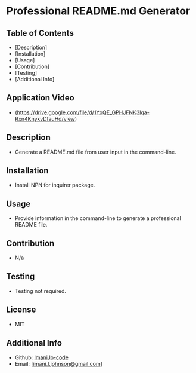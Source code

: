 # Professional README.md Generator 

## Table of Contents 
- [Description]
- [Installation]
- [Usage]
- [Contribution]
- [Testing]
- [Additional Info]

## Application Video

- (https://drive.google.com/file/d/1YxQE_GPHJFNK3lqa-Rxn4KnyxvDfauHd/view)

## Description 

- Generate a README.md file from user input in the command-line.

## Installation 

- Install NPN for inquirer package.

## Usage

- Provide information in the command-line to generate a professional README file.

## Contribution

- N/a

## Testing

- Testing not required. 

## License

- MIT

## Additional Info

- Github: [ImaniJo-code](https://github.com/ImaniJo-code)
- Email: [imani.l.johnson@gmail.com]
